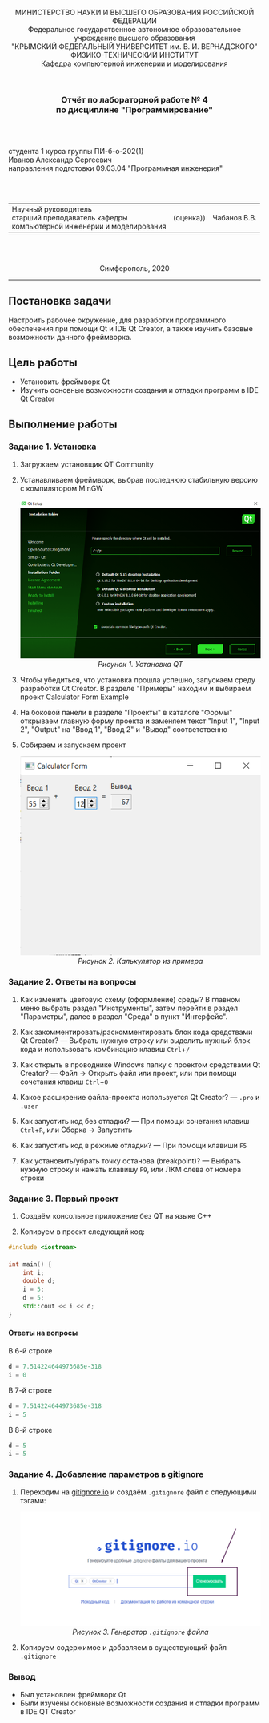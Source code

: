 <p align="center">МИНИСТЕРСТВО НАУКИ  И ВЫСШЕГО ОБРАЗОВАНИЯ РОССИЙСКОЙ ФЕДЕРАЦИИ<br>
Федеральное государственное автономное образовательное учреждение высшего образования<br>
"КРЫМСКИЙ ФЕДЕРАЛЬНЫЙ УНИВЕРСИТЕТ им. В. И. ВЕРНАДСКОГО"<br>
ФИЗИКО-ТЕХНИЧЕСКИЙ ИНСТИТУТ<br>
Кафедра компьютерной инженерии и моделирования</p>
<br>
<h3 align="center">Отчёт по лабораторной работе № 4<br> по дисциплине "Программирование"</h3>

<br><br>

<p>студента 1 курса группы ПИ-б-о-202(1)<br>
Иванов Александр Сергеевич<br>
направления подготовки 09.03.04 "Программная инженерия"</p>

<br><br>
<table>
<tr><td>Научный руководитель<br> старший преподаватель кафедры<br> компьютерной инженерии и моделирования</td>
<td>(оценка))</td>
<td>Чабанов В.В.</td>
</tr>
</table>
<br><br>

<p align="center">Симферополь, 2020</p>
<hr>

## Постановка задачи

Настроить рабочее окружение, для разработки программного обеспечения при помощи Qt и IDE Qt Creator, а также изучить базовые возможности данного фреймворка.

## Цель работы

- Установить фреймворк Qt
- Изучить основные возможности создания и отладки программ в IDE Qt Creator

## Выполнение работы

### Задание 1. Установка

1. Загружаем установщик QT Community

2. Устанавливаем фреймворк, выбрав последнюю стабильную версию с компилятором MinGW <p align="center">
<img src="Scr\Z1.2.png"><br>
<em>Рисунок 1. Установка QT</em>

3. Чтобы убедиться, что установка прошла успешно, запускаем среду разработки Qt Creator. В разделе "Примеры" находим и выбираем проект Calculator Form Example

4. На боковой панели в разделе "Проекты" в каталоге "Формы" открываем главную форму проекта и заменяем текст "Input 1", "Input 2", "Output" на "Ввод 1", "Ввод 2" и "Вывод" соответственно

5. Собираем и запускаем проект <p align="center">
<img src="Scr\Z1.png"><br>
<em>Рисунок 2. Калькулятор из примера</em>

### Задание 2. Ответы на вопросы

1. Как изменить цветовую схему (оформление) среды? В главном меню выбрать раздел "Инструменты", затем перейти в раздел "Параметры", далее в раздел "Среда" в пункт "Интерфейс".

2. Как закомментировать/раскомментировать блок кода средствами Qt Creator? — Выбрать нужную строку или выделить нужный блок кода и использовать комбинацию клавиш `Ctrl`+`/`

3. Как открыть в проводнике Windows папку с проектом средствами Qt Creator? — Файл -> Открыть файл или проект, или при помощи сочетания клавиш `Ctrl`+`O`

4. Какое расширение файла-проекта используется Qt Creator? — `.pro` и `.user`

5. Как запустить код без отладки? — При помощи сочетания клавиш `Ctrl`+`R`, или Сборка -> Запустить

6. Как запустить код в режиме отладки? — При помощи клавиши `F5`

7. Как установить/убрать точку останова (breakpoint)? — Выбрать нужную строку и нажать клавишу `F9`, или ЛКМ слева от номера строки

### Задание 3. Первый проект

1. Создаём консольное приложение без QT на языке C++ <p align="center">

2. Копируем в проект следующий код:

```C++
#include <iostream>
 
int main() {
    int i;
    double d;
    i = 5;
    d = 5;
    std::cout << i << d;
}
```

#### Ответы на вопросы

В 6-й строке
```C++
d = 7.514224644973685e-318
i = 0
```
В 7-й строке
```C++
d = 7.514224644973685e-318
i = 5
```
В 8-й строке
```C++
d = 5
i = 5
```

### Задание 4. Добавление параметров в gitignore

1. Переходим на [gitignore.io](https://www.toptal.com/developers/gitignore) и создаём `.gitignore` файл с следующими тэгами: <p align="center">
<img src="Scr\z4.png"><br>
<em>Рисунок 3. Генератор `.gitignore` файла</em>

2. Копируем содержимое и добавляем в существующий файл `.gitignore`

### Вывод

- Был установлен фреймворк Qt
- Были изучены основные возможности создания и отладки программ в IDE QT Creator